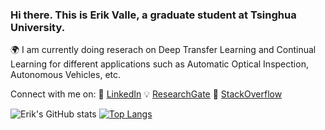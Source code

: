 ### Hi there. This is Erik Valle, a graduate student at Tsinghua University.
🌍 I am currently doing reserach on Deep Transfer Learning and Continual Learning for different applications such as Automatic Optical Inspection, Autonomous Vehicles, etc.

Connect with me on:
🏢 [LinkedIn](https://www.linkedin.com/in/erik-v-499345141/)
💡 [ResearchGate](https://www.researchgate.net/profile/Erik-Valle-Salgado)
🤔 [StackOverflow](https://stackoverflow.com/users/15787240/illustrati)


![Erik's GitHub stats](https://github-readme-stats.vercel.app/api?username=erikvalle&show_icons=true&theme=dark)
[![Top Langs](https://github-readme-stats.vercel.app/api/top-langs/?username=erikvalle&layout=compact&theme=dark)](https://github.com/erikvalle/github-readme-stats)

<!--
**ErikValle/ErikValle** is a ✨ _special_ ✨ repository because its `README.md` (this file) appears on your GitHub profile.

Here are some ideas to get you started:

- 🔭 I’m currently working on ...
- 🌱 I’m currently learning ...
- 👯 I’m looking to collaborate on ...
- 🤔 I’m looking for help with ...
- 💬 Ask me about ...
- 📫 How to reach me: ...
- 😄 Pronouns: ...
- ⚡ Fun fact: ...
-->
